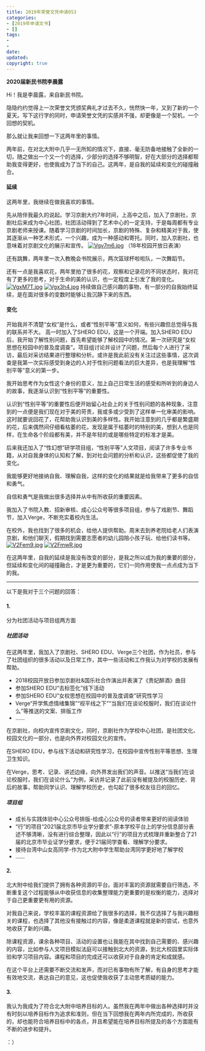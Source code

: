```yaml
---
title: 2019年荣誉文凭申请053
categories:
- [2019年申请文书]
- []
tags: 
- 
- 
date:
updated:
copyright: true
---
```


**2020届新民书院李晨露**

Hi！我是李晨露，来自新民书院。

隐隐约约觉得上一次荣誉文凭颁奖典礼才过去不久，恍然快一年，又到了新的一个夏天。写下这行字的同时，申请荣誉文凭的实感并不强，却更像是一个契机，一个回想的契机。

那么就让我来回想一下这两年里的事情。

两年前，在对北大附中几乎一无所知的情况下，直接、毫无防备地接触了全新的一切，随之做出一个又一个的选择，少部分的选择不够明智，好在大部分的选择都帮助我变得更好，也使我成为了当下的自己。这两年，是自我的延续和变化的碰撞融合。
<!--more-->
#### **延续**
这两年里，我继续在做我喜欢的事情。

先从陪伴我最久的说起。学习京剧大约7年时间，上高中之后，加入了京剧社，京剧社后来成为中心社团，社团活动得到了艺术中心的一定支持，于是每周都有专业京剧老师来授课。随着学习京剧的时间加长，京剧的特殊、复杂和精美对于我，使其逐渐从一种艺术形式，一个兴趣，成为一种感动和寄托。同时，加入京剧社，也意味着对京剧文化的展示和宣传。
[![Vgv7m6.jpg](https://s2.ax1x.com/2019/06/11/Vgv7m6.jpg)](https://imgchr.com/i/Vgv7m6)
（18年校园开放日表演）

还有跳舞，两年里一次入教晚会书院展示，两次篮球杯啦啦队，一次舞蹈节。

还有一点是我喜欢花，两年里拍了很多的花，观察和记录花的不同状态时，我对花有了更多的思考，对于生命的美的认识，也一定程度上引发了我的变化。
[![VgxM7T.jpg](https://s2.ax1x.com/2019/06/11/VgxM7T.jpg)](https://imgchr.com/i/VgxM7T)
[![Vgx3h4.jpg](https://s2.ax1x.com/2019/06/11/Vgx3h4.jpg)](https://imgchr.com/i/Vgx3h4)
持续做自己感兴趣的事物，有一部分的自我始终延续，是在面对很多的变数时能够让我沉静下来的东西。
#### **变化**
开始我并不清楚“女权”是什么，或者“性别平等”意义如何，有些兴趣但总觉得与我的联系并不大。
高一时加入了SHERO EDU，这是一个开端。加入SHERO EDU后，我开始了解性别问题，首先希望能够了解校园中的情况。第一次研究是“女权思想在校园中的普及度调查”。项目组讨论并设计了问题，然后每个人进行了采访，最后对采访结果进行整理和分析。或许是我此前没有关注过这些事情，这次调查是我第一次实际感受到身边的人对于性别问题看法的巨大差异，也是我理解“性别平等”意义的第一步。

我开始思考作为女性这个身份的意义，加上自己日常生活的感受和所听到的身边人的故事，我逐渐认识到“性别平等”的重要性。

认识到“性别平等”的重要性后便开始留心社会上的关于性别问题的各种现象，注意到的一点便是我们现在对于美的苛责，我或多或少受到了这样单一化审美的影响。这时就要说回花了，花帮助我认识到美的多样性。我开始注意到的几乎都是繁盛期的花，后来偶然间仔细看枯萎的花，发现是属于枯萎时的特别的美，想到人也是同样，在生命各个阶段都有美，并不是年轻的或是哪些特定的标准才是美。

后来我还加入了“性幻想”研学项目组，“性别平等”人文项目，阅读了许多专业书籍，从对自我身体的认知和了解，到对社会问题的分析和认识，这些都促使了我的变化。

我能够更好地接纳自我、理解自我，这样的变化的结果就是给我带来了更多的自信和勇气。

自信和勇气是我做出很多选择并从中有所收获的重要因素。

我加入了书院入教、招新审核、成心公众号等很多项目组，参与了戏剧节、舞蹈节，加入Verge，不断充实着校内生活。

在校外，我也找到了很多的机会，给他人提供帮助。周末去到养老院给老人们表演京剧，和他们聊天，假期找到需要志愿者的幼儿园陪小孩子玩、给他们读书等。
[![V2Fem9.jpg](https://s2.ax1x.com/2019/06/11/V2Fem9.jpg)](https://imgchr.com/i/V2Fem9)
[![V2FmwR.jpg](https://s2.ax1x.com/2019/06/11/V2FmwR.jpg)](https://imgchr.com/i/V2FmwR)

在这两年里，自我的延续是我没有改变的部分，是我之所以成为我的重要的部分，但延续和变化间的碰撞融合，才是更为重要的，它们一同作用使我一点点成为当下的我。

---
以下是我对于三个问题的回答：
#### 1. 
分为社团活动与项目组两方面
##### **社团活动**
在这两年里，我加入了京剧社、SHERO EDU、Verge三个社团，作为社员，参与了社团组织的很多活动以及日常工作，其中一些活动和工作我认为对学校的发展有帮助。
* 2018校园开放日参加京剧社&国乐社合作演出并表演了《贵妃醉酒》曲目
* 参加SHERO EDU“去标签化”线下活动
* 参加SHERO EDU“女权思想在校园中的普及度调查”研究性学习
* Verge“开学焦虑情绪集锦”“视平线之下”“当我们在谈论校服时，我们在谈论什么”等推送的文案、排版工作
* ......

在京剧社，向校内宣传京剧文化，同时，京剧社作为学校中心社团，是社团文化、校园文化的一部分，也是向外界对校园文化的宣传。

在SHERO EDU，参与线下活动和研究性学习，在校园中宣传性别平等思想、生理卫生知识。

在Verge，思考、记录、讲述边缘，向外界发出我们的声音。以推送“当我们在谈论校服时，我们在谈论什么“为例，采访并记录了此前没有被提及的校服历史、背后的故事，帮助同学认识、理解学校历史，也勾起了很多校友往日的回忆。
##### **项目组**
- 成长与实践体验中心公众号排版-给成心公众号的读者带来更好的阅读体验
- “行”的项目“2021届北京市毕业学分要求”-原本学校平台上的学分信息部分表述不够清晰，没有进行综合整理，因此以“行”的项目方式梳理并重新整合了21届的北京市毕业证学分要求，便于21届同学查看、理解学分要求。
- 接待台湾中山女高同学-作为北大附中学生帮助台湾同学更好地了解学校
- ......
#### 2. 
北大附中给我们提供了拥有各种资源的平台。面对丰富的资源就需要自行筛选，不断重复这个过程能够从中收获信息的收集整理能力更重要的是权衡的能力，选择对于自己更重要更有用的资源。

对我自己来说，学校丰富的课程资源给了我很多的选择，我不仅选择了与我兴趣相关的课程，也选择了其他没有接触过的内容，像是柔道课程就是新的尝试，也意外地收获了新的兴趣。

除课程资源，课余各种项目、活动的设置也让我能在其中找到自己需要的、感兴趣的内容，比如参与人文项目模拟法庭可以接触到北大的资源，到北大校园里实际体验和学习项目内容。课程和项目的完成还可以收获对于自身的肯定和成就感。

在这个平台上还需要不断交流和发声，而对已有事物有所了解，有自身的思考才能有效地交流，表达自己的意见，这也促使我收获了主动思考质疑的能力。 
#### 3. 
我认为我成为了符合北大附中培养目标的人。虽然我在两年中做出各种选择时并没有时刻以培养目标作为追求和准则，但在当下回想我在两年内所完成的，所收获的，却也能符合培养目标中的各点，并且希望能在培养目标所提及的各个方面能有不断的进步和提升。

：）